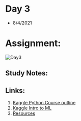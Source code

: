 # Day 3
* 8/4/2021

# Assignment:

![Day3](#)


## Study Notes:

## Links:
1. [Kaggle Python Course outline](#)
2. [Kaggle Intro to ML](#)
3. [Resources](#)

